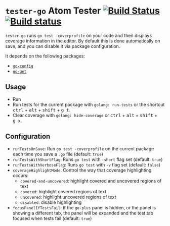 # `tester-go` Atom Tester [![Build Status](https://travis-ci.org/joefitzgerald/tester-go.svg?branch=master)](https://travis-ci.org/joefitzgerald/tester-go) [![Build status](https://ci.appveyor.com/api/projects/status/wgivdhtdd0foyylw/branch/master?svg=true)](https://ci.appveyor.com/project/joefitzgerald/tester-go/branch/master)

`tester-go` runs `go test -coverprofile` on your code and then displays coverage
information in the editor. By default this is done automatically on save, and you can disable it via package configuration.

It depends on the following packages:

* [`go-config`](https://atom.io/packages/go-config)
* [`go-get`](https://atom.io/packages/go-get)

## Usage

* Run
* Run tests for the current package with `golang: run-tests` or the shortcut <kbd>ctrl</kbd> + <kbd>alt</kbd> + <kbd>shift</kbd> + <kbd>g</kbd>&nbsp;&nbsp;<kbd>t</kbd>.
* Clear coverage with `golang: hide-coverage` or <kbd>ctrl</kbd> + <kbd>alt</kbd> + <kbd>shift</kbd> + <kbd>g</kbd>&nbsp;&nbsp;<kbd>x</kbd>.

## Configuration

* `runTestsOnSave`: Run `go test -coverprofile` on the current package each
time you save a `.go` file (default: `true`)
* `runTestsWithShortFlag`: Runs `go test` with `-short` flag set (default: `true`)
* `runTestsWithVerboseFlag`: Runs `go test` with `-v` flag set (default: `false`)
* `coverageHighlightMode`: Control the way that coverage highlighting occurs:
  * `covered-and-uncovered`: highlight covered and uncovered regions of text
  * `covered`: highlight covered regions of text
  * `uncovered`: highlight uncovered regions of text
  * `disabled`: disable highlighting
* `focusPanelIfTestsFail`: If the `go-plus` panel is hidden, or the panel is showing a different tab, the panel will be expanded and the test tab focused when tests fail (default: `true`)
